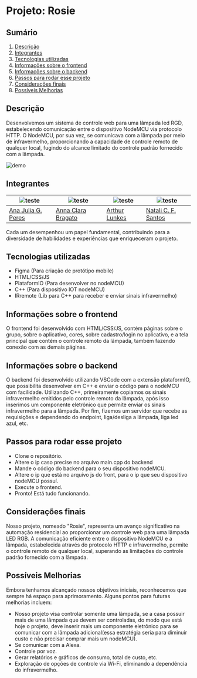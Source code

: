 # Projeto: Rosie

## Sumário

<ol>
<a href="#descricao"><li>Descrição</li></a>
<a href="#integrantes"><li>Integrantes</li></a>
<a href="#tecnologias"><li>Tecnologias utilizadas</li></a>
<a href="#front"><li>Informações sobre o frontend</li></a>
<a href="#back"><li>Informações sobre o backend</li></a>
<a href="#passos"><li>Passos para rodar esse projeto</li></a>
<a href="#consideracoes"><li>Considerações finais</li></a>
<a href="#melhorias"><li>Possíveis Melhorias</li></a>
</ol>

<div id="descricao">
<h2>Descrição</h2>
</div>

  Desenvolvemos um sistema de controle web para uma lâmpada led RGD, estabelecendo comunicação entre o dispositivo NodeMCU via protocolo HTTP. O NodeMCU, por sua vez, se comunicava com a lâmpada por meio de infravermelho, proporcionando a capacidade de controle remoto de qualquer local, fugindo do alcance limitado do controle padrão fornecido com a lâmpada.

  ![demo](https://github.com/natifss/Rosie/blob/main/demo.jpg)

<div id="integrantes">
<h2>Integrantes</h2>
</div>

| ![teste](https://avatars.githubusercontent.com/u/126435035?v=4) | ![teste](https://avatars.githubusercontent.com/u/125417531?v=4) | ![teste](https://avatars.githubusercontent.com/u/90714332?v=4) | ![teste](https://avatars.githubusercontent.com/u/119085630?v=4) |
| - | - | - | - |
| [Ana Julia G. Peres](https://github.com/AnaJuliaGPeres) | [Anna Clara Bragato](https://github.com/annaclarabragato) | [Arthur Lunkes](https://github.com/arthurlunkes) | [Natali C. F. Santos](https://github.com/natifss) |

  Cada um desempenhou um papel fundamental, contribuindo para a diversidade de habilidades e experiências que enriqueceram o projeto.

<div id="tecnologias">
<h2>Tecnologias utilizadas</h2>
</div>

- Figma (Para criação de protótipo mobile)
- HTML/CSS/JS
- PlataformIO (Para desenvolver no nodeMCU)
- C++ (Para dispositivo IOT nodeMCU)
- IRremote (Lib para C++ para receber e enviar sinais infravermelho)

<div id="front">
<h2>Informações sobre o frontend</h2>
</div>

  O frontend foi desenvolvido com HTML/CSS/JS, contém páginas sobre o grupo, sobre o aplicativo, cores, sobre cadastro/login no aplicativo, e a tela principal que contém o controle remoto da lâmpada, também fazendo conexão com as demais páginas.

<div id="back">
<h2>Informações sobre o backend</h2>
</div>

  O backend foi desenvolvido utilizando VSCode com a extensão plataformIO, que possibilita desenvolver em C++ e enviar o código para o nodeMCU com facilidade. Utilizando C++, primeiramente copiamos os sinais infravermelho emitidos pelo controle remoto da lâmpada, após isso inserimos um componente eletrônico que permite enviar os sinais infravermelho para a lâmpada. Por fim, fizemos um servidor que recebe as requisições e dependendo do endpoint, liga/desliga a lâmpada, liga led azul, etc.

<div id="passos">
<h2>Passos para rodar esse projeto</h2>
</div>

- Clone o repositório.
- Altere o ip caso precise no arquivo main.cpp do backend
- Mande o código do backend para o seu dispositivo nodeMCU.
- Altere o ip que está no arquivo js do front, para o ip que seu dispositivo nodeMCU possuí.
- Execute o frontend.
- Pronto! Está tudo funcionando.

<div id="consideracoes">
<h2>Considerações finais</h2>
</div>

  Nosso projeto, nomeado "Rosie", representa um avanço significativo na automação residencial ao proporcionar um controle web para uma lâmpada LED RGB. A comunicação eficiente entre o dispositivo NodeMCU e a lâmpada, estabelecida através do protocolo HTTP e infravermelho, permite o controle remoto de qualquer local, superando as limitações do controle padrão fornecido com a lâmpada.

<div id="melhorias">
<h2>Possíveis Melhorias</h2>
</div>

  Embora tenhamos alcançado nossos objetivos iniciais, reconhecemos que sempre há espaço para aprimoramento. Alguns pontos para futuras melhorias incluem:
    
  - Nosso projeto visa controlar somente uma lâmpada, se a casa possuir mais de uma lâmpada que devem ser controladas, do modo que está hoje o projeto, deve inserir mais um componente eletrônico para se comunicar com a lâmpada adicional(essa estratégia seria para diminuir custo e não precisar comprar mais um nodeMCU).
  - Se comunicar com a Alexa.
  - Controle por voz.
  - Gerar relatórios e gráficos de consumo, total de custo, etc.
  - Exploração de opções de controle via Wi-Fi, eliminando a dependência do infravermelho.
    
